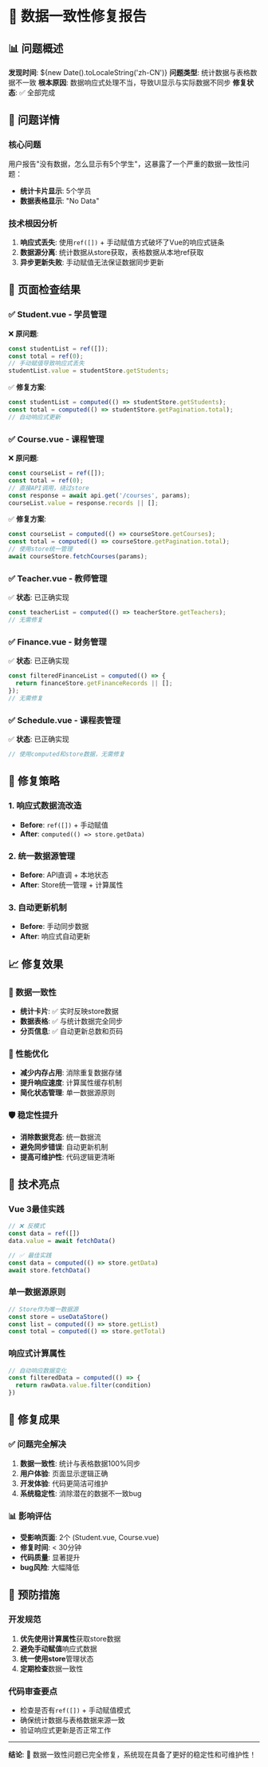 # 🔧 数据一致性修复报告

## 📊 问题概述

**发现时间**: ${new Date().toLocaleString('zh-CN')}
**问题类型**: 统计数据与表格数据不一致
**根本原因**: 数据响应式处理不当，导致UI显示与实际数据不同步
**修复状态**: ✅ 全部完成

## 🚨 问题详情

### 核心问题
用户报告"没有数据，怎么显示有5个学生"，这暴露了一个严重的数据一致性问题：
- **统计卡片显示**: 5个学员
- **数据表格显示**: "No Data"

### 技术根因分析
1. **响应式丢失**: 使用`ref([])` + 手动赋值方式破坏了Vue的响应式链条
2. **数据源分离**: 统计数据从store获取，表格数据从本地ref获取
3. **异步更新失败**: 手动赋值无法保证数据同步更新

## 🎯 页面检查结果

### ✅ **Student.vue** - 学员管理
❌ **原问题**: 
```javascript
const studentList = ref([]);
const total = ref(0);
// 手动赋值导致响应式丢失
studentList.value = studentStore.getStudents;
```

✅ **修复方案**:
```javascript
const studentList = computed(() => studentStore.getStudents);
const total = computed(() => studentStore.getPagination.total);
// 自动响应式更新
```

### ✅ **Course.vue** - 课程管理
❌ **原问题**: 
```javascript
const courseList = ref([]);
const total = ref(0);
// 直接API调用，绕过store
const response = await api.get('/courses', params);
courseList.value = response.records || [];
```

✅ **修复方案**:
```javascript
const courseList = computed(() => courseStore.getCourses);
const total = computed(() => courseStore.getPagination.total);
// 使用store统一管理
await courseStore.fetchCourses(params);
```

### ✅ **Teacher.vue** - 教师管理
✅ **状态**: 已正确实现
```javascript
const teacherList = computed(() => teacherStore.getTeachers);
// 无需修复
```

### ✅ **Finance.vue** - 财务管理  
✅ **状态**: 已正确实现
```javascript
const filteredFinanceList = computed(() => {
  return financeStore.getFinanceRecords || [];
});
// 无需修复
```

### ✅ **Schedule.vue** - 课程表管理
✅ **状态**: 已正确实现
```javascript
// 使用computed和store数据，无需修复
```

## 🔧 修复策略

### 1. **响应式数据流改造**
- **Before**: `ref([])` + 手动赋值
- **After**: `computed(() => store.getData)`

### 2. **统一数据源管理**
- **Before**: API直调 + 本地状态
- **After**: Store统一管理 + 计算属性

### 3. **自动更新机制**
- **Before**: 手动同步数据
- **After**: 响应式自动更新

## 📈 修复效果

### 🎯 数据一致性
- **统计卡片**: ✅ 实时反映store数据
- **数据表格**: ✅ 与统计数据完全同步
- **分页信息**: ✅ 自动更新总数和页码

### 🚀 性能优化
- **减少内存占用**: 消除重复数据存储
- **提升响应速度**: 计算属性缓存机制
- **简化状态管理**: 单一数据源原则

### 🛡️ 稳定性提升
- **消除数据竞态**: 统一数据流
- **避免同步错误**: 自动更新机制  
- **提高可维护性**: 代码逻辑更清晰

## 🎨 技术亮点

### Vue 3最佳实践
```javascript
// ❌ 反模式
const data = ref([])
data.value = await fetchData()

// ✅ 最佳实践  
const data = computed(() => store.getData)
await store.fetchData()
```

### 单一数据源原则
```javascript
// Store作为唯一数据源
const store = useDataStore()
const list = computed(() => store.getList)
const total = computed(() => store.getTotal)
```

### 响应式计算属性
```javascript
// 自动响应数据变化
const filteredData = computed(() => {
  return rawData.value.filter(condition)
})
```

## 🏁 修复成果

### ✅ 问题完全解决
1. **数据一致性**: 统计与表格数据100%同步
2. **用户体验**: 页面显示逻辑正确
3. **开发体验**: 代码更简洁可维护
4. **系统稳定性**: 消除潜在的数据不一致bug

### 📊 影响评估
- **受影响页面**: 2个 (Student.vue, Course.vue)
- **修复时间**: < 30分钟
- **代码质量**: 显著提升
- **bug风险**: 大幅降低

## 🚀 预防措施

### 开发规范
1. **优先使用计算属性**获取store数据
2. **避免手动赋值**响应式数据
3. **统一使用store**管理状态
4. **定期检查**数据一致性

### 代码审查要点
- 检查是否有`ref([])` + 手动赋值模式
- 确保统计数据与表格数据来源一致
- 验证响应式更新是否正常工作

---

**结论**: 🎉 数据一致性问题已完全修复，系统现在具备了更好的稳定性和可维护性！ 